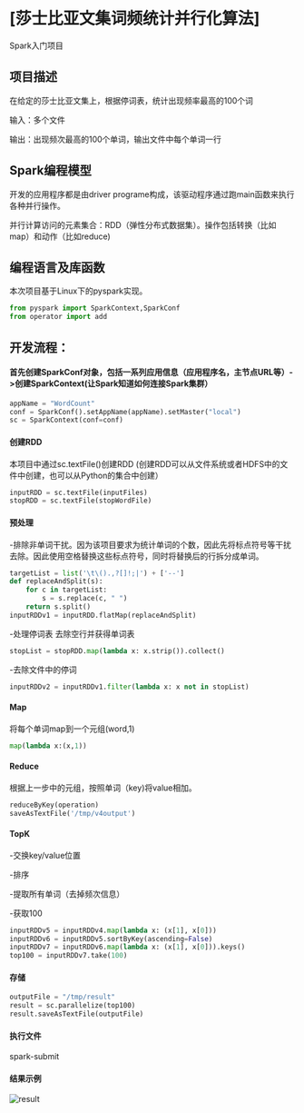 # [莎士比亚文集词频统计并行化算法]
Spark入门项目

## 项目描述
在给定的莎士比亚文集上，根据停词表，统计出现频率最高的100个词

输入：多个文件

输出：出现频次最高的100个单词，输出文件中每个单词一行


## Spark编程模型
开发的应用程序都是由driver programe构成，该驱动程序通过跑main函数来执行各种并行操作。

并行计算访问的元素集合：RDD（弹性分布式数据集）。操作包括转换（比如map）和动作（比如reduce)

## 编程语言及库函数
本次项目基于Linux下的pyspark实现。
```python
from pyspark import SparkContext,SparkConf
from operator import add
```

## 开发流程：
#### 首先创建SparkConf对象，包括一系列应用信息（应用程序名，主节点URL等）->创建SparkContext(让Spark知道如何连接Spark集群）
```python
appName = "WordCount"
conf = SparkConf().setAppName(appName).setMaster("local")
sc = SparkContext(conf=conf)
```
#### 创建RDD
本项目中通过sc.textFile()创建RDD
(创建RDD可以从文件系统或者HDFS中的文件中创建，也可以从Python的集合中创建）
```python
inputRDD = sc.textFile(inputFiles)
stopRDD = sc.textFile(stopWordFile)
```
#### 预处理
-排除非单词干扰。因为该项目要求为统计单词的个数，因此先将标点符号等干扰去除。因此使用空格替换这些标点符号，同时将替换后的行拆分成单词。
```python
targetList = list('\t\().,?[]!;|') + ['--']
def replaceAndSplit(s):
    for c in targetList:
        s = s.replace(c, " ")
    return s.split()
inputRDDv1 = inputRDD.flatMap(replaceAndSplit)
```
-处理停词表
去除空行并获得单词表
```python
stopList = stopRDD.map(lambda x: x.strip()).collect()
```
-去除文件中的停词
```python
inputRDDv2 = inputRDDv1.filter(lambda x: x not in stopList)
```
#### Map
将每个单词map到一个元组(word,1)
```python
map(lambda x:(x,1))
```
#### Reduce
根据上一步中的元组，按照单词（key)将value相加。
```python
reduceByKey(operation)
saveAsTextFile('/tmp/v4output')
```
#### TopK
-交换key/value位置

-排序

-提取所有单词（去掉频次信息）

-获取100

```python
inputRDDv5 = inputRDDv4.map(lambda x: (x[1], x[0]))
inputRDDv6 = inputRDDv5.sortByKey(ascending=False)
inputRDDv7 = inputRDDv6.map(lambda x: (x[1], x[0])).keys()
top100 = inputRDDv7.take(100)
```
#### 存储
```python
outputFile = "/tmp/result"
result = sc.parallelize(top100)
result.saveAsTextFile(outputFile)
```
#### 执行文件
spark-submit

#### 结果示例
![result](https://github.com/SeanCsc/spark-word-frequency-/blob/master/other/out.jpg)






